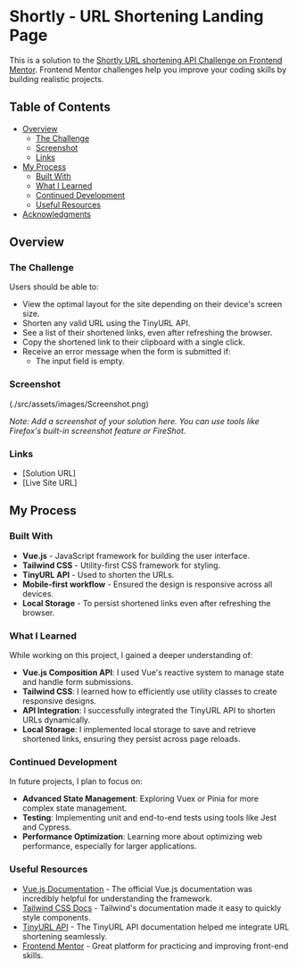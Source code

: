 # Shortly - URL Shortening Landing Page

This is a solution to the [Shortly URL shortening API Challenge on Frontend Mentor](https://www.frontendmentor.io/challenges/url-shortening-api-landing-page-2ce3ob-G). Frontend Mentor challenges help you improve your coding skills by building realistic projects.

## Table of Contents

- [Overview](#overview)
  - [The Challenge](#the-challenge)
  - [Screenshot](#screenshot)
  - [Links](#links)
- [My Process](#my-process)
  - [Built With](#built-with)
  - [What I Learned](#what-i-learned)
  - [Continued Development](#continued-development)
  - [Useful Resources](#useful-resources)
- [Acknowledgments](#acknowledgments)

## Overview

### The Challenge

Users should be able to:

- View the optimal layout for the site depending on their device's screen size.
- Shorten any valid URL using the TinyURL API.
- See a list of their shortened links, even after refreshing the browser.
- Copy the shortened link to their clipboard with a single click.
- Receive an error message when the form is submitted if:
  - The input field is empty.

### Screenshot

(./src/assets/images/Screenshot.png)

_Note: Add a screenshot of your solution here. You can use tools like Firefox's built-in screenshot feature or FireShot._

### Links

- [Solution URL]
- [Live Site URL]

## My Process

### Built With

- **Vue.js** - JavaScript framework for building the user interface.
- **Tailwind CSS** - Utility-first CSS framework for styling.
- **TinyURL API** - Used to shorten the URLs.
- **Mobile-first workflow** - Ensured the design is responsive across all devices.
- **Local Storage** - To persist shortened links even after refreshing the browser.

### What I Learned

While working on this project, I gained a deeper understanding of:

- **Vue.js Composition API**: I used Vue's reactive system to manage state and handle form submissions.
- **Tailwind CSS**: I learned how to efficiently use utility classes to create responsive designs.
- **API Integration**: I successfully integrated the TinyURL API to shorten URLs dynamically.
- **Local Storage**: I implemented local storage to save and retrieve shortened links, ensuring they persist across page reloads.

### Continued Development

In future projects, I plan to focus on:

- **Advanced State Management**: Exploring Vuex or Pinia for more complex state management.
- **Testing**: Implementing unit and end-to-end tests using tools like Jest and Cypress.
- **Performance Optimization**: Learning more about optimizing web performance, especially for larger applications.

### Useful Resources

- [Vue.js Documentation](https://vuejs.org/) - The official Vue.js documentation was incredibly helpful for understanding the framework.
- [Tailwind CSS Docs](https://tailwindcss.com/docs) - Tailwind's documentation made it easy to quickly style components.
- [TinyURL API](https://tinyurl.com/app/dev) - The TinyURL API documentation helped me integrate URL shortening seamlessly.
- [Frontend Mentor](https://www.frontendmentor.io/) - Great platform for practicing and improving front-end skills.
